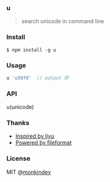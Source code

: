 ### u

> search unicode in command line

### Install

```shell
$ npm install -g u
```

### Usage

```javascript
u 'u597d'  // output 好
```

### API

u(unicode) 

### Thanks

* [Inspired by liyu](https://github.com/egoist/liyu)
* [Powered by fileformat](http://www.fileformat.info/info/unicode/char/search.htm)

### License
MIT @[monkindey](https://github.com/monkindey)